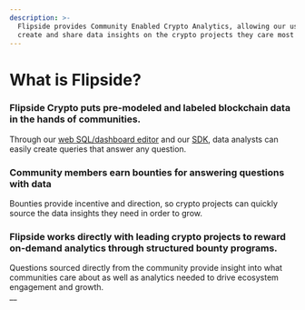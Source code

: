 ```yaml
---
description: >-
  Flipside provides Community Enabled Crypto Analytics, allowing our users to
  create and share data insights on the crypto projects they care most about.
---
```


# What is Flipside?

### Flipside Crypto puts pre-modeled and labeled blockchain data in the hands of communities.

Through our [web SQL/dashboard editor](https://app.flipsidecrypto.com/) and our [SDK](shroomdk-sdk/getting-started.md), data analysts can easily create queries that answer any question.

### **Community members earn bounties for answering questions with data**

Bounties provide incentive and direction, so crypto projects can quickly source the data insights they need in order to grow.

### **Flipside works directly with leading crypto projects to reward on-demand analytics through structured bounty programs.**

Questions sourced directly from the community provide insight into what communities care about as well as analytics needed to drive ecosystem engagement and growth.\
__

